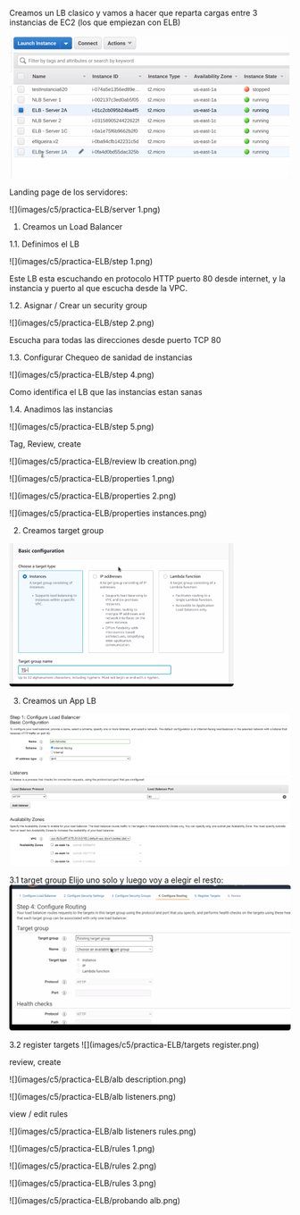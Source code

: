 Creamos un LB clasico y vamos a hacer que reparta cargas entre 3 instancias de EC2 (los que empiezan con ELB)

![](images/c5/practica-ELB/ec2.png)

Landing page de los servidores:

![](images/c5/practica-ELB/server 1.png)

1. Creamos un Load Balancer

1.1. Definimos el LB

![](images/c5/practica-ELB/step 1.png)

Este LB esta escuchando en protocolo HTTP puerto 80 desde internet, 
y la instancia y puerto al que escucha desde la VPC.

1.2. Asignar / Crear un security group

![](images/c5/practica-ELB/step 2.png)

Escucha para todas las direcciones desde puerto TCP 80

1.3. Configurar Chequeo de sanidad de instancias

![](images/c5/practica-ELB/step 4.png)

Como identifica el LB que las instancias estan sanas

1.4. Anadimos las instancias

![](images/c5/practica-ELB/step 5.png)

Tag, Review, create

![](images/c5/practica-ELB/review lb creation.png)

![](images/c5/practica-ELB/properties 1.png)

![](images/c5/practica-ELB/properties 2.png)

![](images/c5/practica-ELB/properties instances.png)


2. Creamos target group

![](images/c5/practica-ELB/TG.png)

3. Creamos un App LB

![](images/c5/practica-ELB/alb.png)

3.1 target group
Elijo uno solo y luego voy a elegir el resto:
![](images/c5/practica-ELB/routing.png)

3.2 register targets
![](images/c5/practica-ELB/targets register.png)

review, create

![](images/c5/practica-ELB/alb description.png)

![](images/c5/practica-ELB/alb listeners.png)

view / edit rules

![](images/c5/practica-ELB/alb listeners rules.png)

![](images/c5/practica-ELB/rules 1.png)

![](images/c5/practica-ELB/rules 2.png)

![](images/c5/practica-ELB/rules 3.png)

![](images/c5/practica-ELB/probando alb.png)